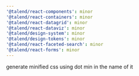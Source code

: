 ```yaml
---
'@talend/react-components': minor
'@talend/react-containers': minor
'@talend/react-datagrid': minor
'@talend/react-dataviz': minor
'@talend/design-system': minor
'@talend/design-tokens': minor
'@talend/react-faceted-search': minor
'@talend/react-forms': minor
---
```


generate minified css using dot min in the name of it
